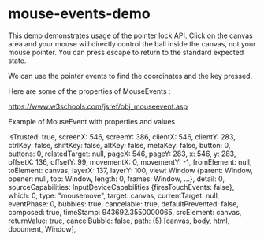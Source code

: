 # mouse-events-demo

This demo demonstrates usage of the pointer lock API. Click on the canvas area and your mouse will directly control the ball inside the canvas, not your mouse pointer. You can press escape to return to the standard expected state.


We can use the pointer events to find the coordinates and the key pressed. 

Here are some of the properties of MouseEvents : 

https://www.w3schools.com/jsref/obj_mouseevent.asp


Example of MouseEvent with properties and values

isTrusted: true,
screenX: 546,
screenY: 386,
clientX: 546,
clientY: 283,
ctrlKey: false,
shiftKey: false,
altKey: false,
metaKey: false,
button: 0,
buttons: 0,
relatedTarget: null,
pageX: 546,
pageY: 283,
x: 546,
y: 283,
offsetX: 136,
offsetY: 99,
movementX: 0,
movementY: -1,
fromElement: null,
toElement: canvas,
layerX: 137,
layerY: 100,
view: Window {parent: Window, opener: null, top: Window, length: 0, frames: Window, …},
detail: 0,
sourceCapabilities: InputDeviceCapabilities {firesTouchEvents: false},
which: 0,
type: "mousemove",
target: canvas,
currentTarget: null,
eventPhase: 0,
bubbles: true,
cancelable: true,
defaultPrevented: false,
composed: true,
timeStamp: 943692.3550000065,
srcElement: canvas,
returnValue: true,
cancelBubble: false,
path: (5) [canvas, body, html, document, Window],


